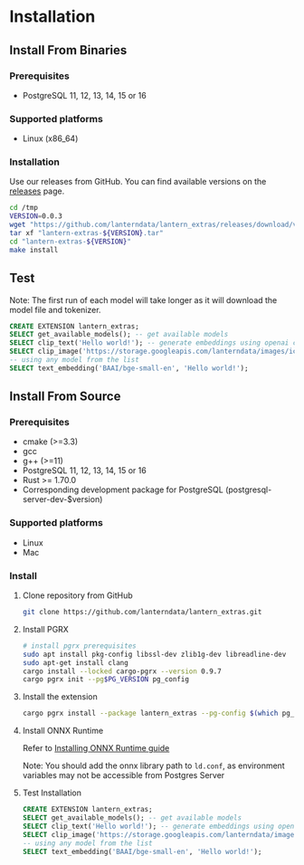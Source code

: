 # Installation

## Install From Binaries

### Prerequisites

- PostgreSQL 11, 12, 13, 14, 15 or 16

### Supported platforms

- Linux (x86_64)

### Installation

Use our releases from GitHub. You can find available versions on the [releases](https://github.com/lanterndata/lantern/releases) page.

```bash
cd /tmp
VERSION=0.0.3
wget "https://github.com/lanterndata/lantern_extras/releases/download/v${VERSION}/lantern-extras-${VERSION}.tar"
tar xf "lantern-extras-${VERSION}.tar"
cd "lantern-extras-${VERSION}"
make install
```

## Test

Note: The first run of each model will take longer as it will download the model file and tokenizer.

```sql
CREATE EXTENSION lantern_extras;
SELECT get_available_models(); -- get available models
SELECT clip_text('Hello world!'); -- generate embeddings using openai clip model (textual)
SELECT clip_image('https://storage.googleapis.com/lanterndata/images/icon100x100.png'); -- generate embeddings using openai clip model (visual)
-- using any model from the list
SELECT text_embedding('BAAI/bge-small-en', 'Hello world!');
```

## Install From Source

### Prerequisites

- cmake (>=3.3)
- gcc
- g++ (>=11)
- PostgreSQL 11, 12, 13, 14, 15 or 16
- Rust >= 1.70.0
- Corresponding development package for PostgreSQL (postgresql-server-dev-$version)

### Supported platforms

- Linux
- Mac

### Install

1. Clone repository from GitHub

   ```bash
   git clone https://github.com/lanterndata/lantern_extras.git
   ```

2. Install PGRX

   ```bash
   # install pgrx prerequisites
   sudo apt install pkg-config libssl-dev zlib1g-dev libreadline-dev
   sudo apt-get install clang
   cargo install --locked cargo-pgrx --version 0.9.7
   cargo pgrx init --pg$PG_VERSION pg_config
   ```

3. Install the extension

   ```bash
   cargo pgrx install --package lantern_extras --pg-config $(which pg_config)
   ```

4. Install ONNX Runtime

   Refer to [Installing ONNX Runtime guide](/docs/lantern-cli/install-onnx-runtime)

   Note: You should add the onnx library path to `ld.conf`, as environment variables may not be accessible from Postgres Server

5. Test Installation
   ```sql
   CREATE EXTENSION lantern_extras;
   SELECT get_available_models(); -- get available models
   SELECT clip_text('Hello world!'); -- generate embeddings using openai clip model (textual)
   SELECT clip_image('https://storage.googleapis.com/lanterndata/images/icon100x100.png'); -- generate embeddings using openai clip model (visual)
   -- using any model from the list
   SELECT text_embedding('BAAI/bge-small-en', 'Hello world!');
   ```
